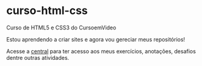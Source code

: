 # curso-html-css
Curso de HTML5 e CSS3 do CursoemVideo

Estou aprendendo a criar sites e agora vou gereciar meus repositórios!

Acesse a <a href="https://joao8victor8santana.github.io/central/central/pag-central.html">central</a> para ter acesso aos meus exercícios, anotações, desafios dentre outras atividades.